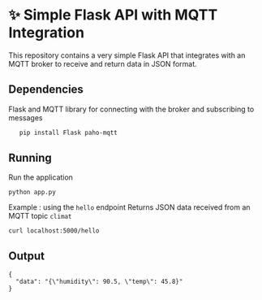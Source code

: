# ✨ Simple Flask API with MQTT Integration

This repository contains a very simple Flask API that integrates with an MQTT broker to receive and return data in JSON format.

## Dependencies
Flask and MQTT library for connecting with the broker and subscribing to messages
```bash
   pip install Flask paho-mqtt
```
## Running 
Run the application
```
python app.py
```
Example : using the ```hello``` endpoint 
Returns JSON data received from an MQTT topic ```climat```
```
curl localhost:5000/hello
```
## Output
```
{
  "data": "{\"humidity\": 90.5, \"temp\": 45.8}"
}
```